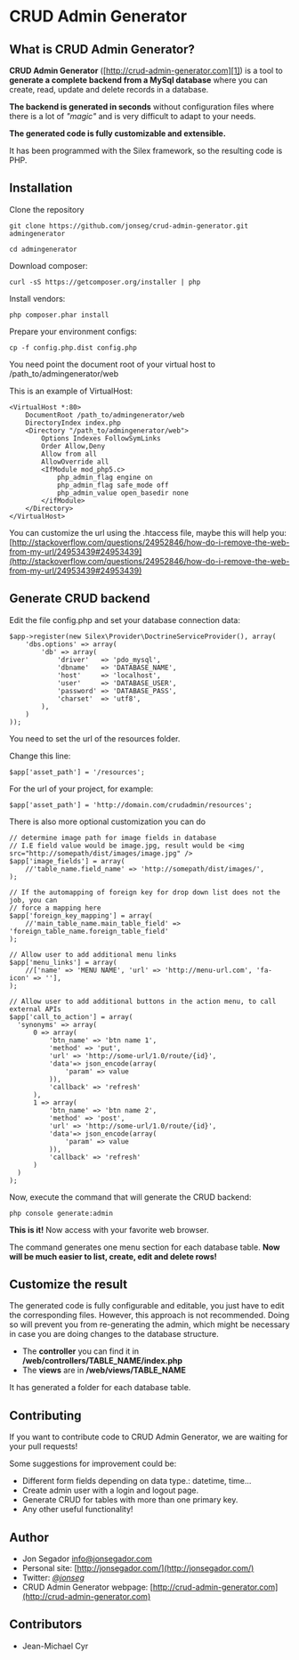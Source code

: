 CRUD Admin Generator
===================

What is CRUD Admin Generator?
-----------------------------

**CRUD Admin Generator** ([http://crud-admin-generator.com][1]) is a tool to **generate a complete backend from a MySql database** where you can create, read, update and delete records in a database. 

**The backend is generated in seconds** without configuration files where there is a lot of *"magic"* and is very difficult to adapt to your needs. 

**The generated code is fully customizable and extensible.**

It has been programmed with the Silex framework, so the resulting code is PHP.


Installation
------------

Clone the repository

    git clone https://github.com/jonseg/crud-admin-generator.git admingenerator

    cd admingenerator

Download composer:

    curl -sS https://getcomposer.org/installer | php

Install vendors:

    php composer.phar install

Prepare your environment configs:

    cp -f config.php.dist config.php

You need point the document root of your virtual host to /path_to/admingenerator/web

This is an example of VirtualHost:

    <VirtualHost *:80>
        DocumentRoot /path_to/admingenerator/web
        DirectoryIndex index.php
        <Directory "/path_to/admingenerator/web">
            Options Indexes FollowSymLinks
            Order Allow,Deny
            Allow from all
            AllowOverride all
            <IfModule mod_php5.c>
                php_admin_flag engine on
                php_admin_flag safe_mode off
                php_admin_value open_basedir none
            </ifModule>
        </Directory>
    </VirtualHost>
    
You can customize the url using the .htaccess file, maybe this will help you:
[http://stackoverflow.com/questions/24952846/how-do-i-remove-the-web-from-my-url/24953439#24953439](http://stackoverflow.com/questions/24952846/how-do-i-remove-the-web-from-my-url/24953439#24953439)


Generate CRUD backend
---------------------

Edit the file config.php and set your database connection data:

    $app->register(new Silex\Provider\DoctrineServiceProvider(), array(
        'dbs.options' => array(
            'db' => array(
                'driver'   => 'pdo_mysql',
                'dbname'   => 'DATABASE_NAME',
                'host'     => 'localhost',
                'user'     => 'DATABASE_USER',
                'password' => 'DATABASE_PASS',
                'charset'  => 'utf8',
            ),
        )
    ));


You need to set the url of the resources folder.

Change this line:

    $app['asset_path'] = '/resources';

For the url of your project, for example:

    $app['asset_path'] = 'http://domain.com/crudadmin/resources';

There is also more optional customization you can do

    // determine image path for image fields in database
    // I.E field value would be image.jpg, result would be <img src="http://somepath/dist/images/image.jpg" />
    $app['image_fields'] = array(
        //'table_name.field_name' => 'http://somepath/dist/images/',
    );

    // If the automapping of foreign key for drop down list does not the job, you can
    // force a mapping here
    $app['foreign_key_mapping'] = array(
        //'main_table_name.main_table_field' => 'foreign_table_name.foreign_table_field'
    );

    // Allow user to add additional menu links
    $app['menu_links'] = array(
        //['name' => 'MENU NAME', 'url' => 'http://menu-url.com', 'fa-icon' => ''],
    );

    // Allow user to add additional buttons in the action menu, to call external APIs
    $app['call_to_action'] = array(
      'synonyms' => array(
          0 => array(
              'btn_name' => 'btn name 1',
              'method' => 'put',
              'url' => 'http://some-url/1.0/route/{id}',
              'data'=> json_encode(array(
                  'param' => value
              )),
              'callback' => 'refresh'
          ),
          1 => array(
              'btn_name' => 'btn name 2',
              'method' => 'post',
              'url' => 'http://some-url/1.0/route/{id}',
              'data'=> json_encode(array(
                  'param' => value
              )),
              'callback' => 'refresh'
          )
      )
    );

Now, execute the command that will generate the CRUD backend:

    php console generate:admin

**This is it!** Now access with your favorite web browser.


The command generates one menu section for each database table. **Now will be much easier to list, create, edit and delete rows!**


Customize the result
--------------------

The generated code is fully configurable and editable, you just have to edit the corresponding files.
However, this approach is not recommended. Doing so will prevent you from re-generating the admin, which might
be necessary in case you are doing changes to the database structure.

 - The **controller** you can find it in **/web/controllers/TABLE_NAME/index.php**
 - The **views** are in **/web/views/TABLE_NAME**

It has generated a folder for each database table.


Contributing
------------

If you want to contribute code to CRUD Admin Generator, we are waiting for your pull requests!

Some suggestions for improvement could be:

 - Different form fields depending on data type.: datetime, time...
 - Create admin user with a login and logout page.
 - Generate CRUD for tables with more than one primary key.
 - Any other useful functionality!

Author
------

* Jon Segador <info@jonsegador.com>
* Personal site: [http://jonsegador.com/](http://jonsegador.com/)
* Twitter: *[@jonseg](https://twitter.com/jonseg)*
* CRUD Admin Generator webpage: [http://crud-admin-generator.com](http://crud-admin-generator.com)

Contributors
------------
* Jean-Michael Cyr


  [1]: http://crud-admin-generator.com
